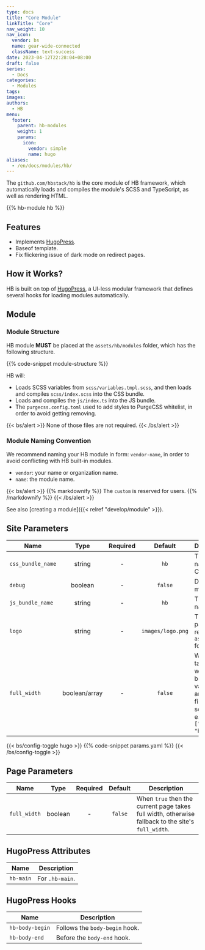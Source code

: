 ```yaml
---
type: docs
title: "Core Module"
linkTitle: "Core"
nav_weight: 10
nav_icon:
  vendor: bs
  name: gear-wide-connected
  className: text-success
date: 2023-04-12T22:28:04+08:00
draft: false
series:
  - Docs
categories:
  - Modules
tags:
images:
authors:
  - HB
menu:
  footer:
    parent: hb-modules
    weight: 1
    params:
      icon:
        vendor: simple
        name: hugo
aliases:
  - /en/docs/modules/hb/
---
```


The `github.com/hbstack/hb` is the core module of HB framework, which automatically loads and compiles the module's SCSS and TypeScript, as well as rendering HTML.

<!--more-->

{{% hb-module hb %}}

## Features

- Implements [HugoPress](https://hugomods.com/en/docs/hugopress/).
- Baseof template.
- Fix flickering issue of dark mode on redirect pages.

## How it Works?

HB is built on top of [HugoPress](https://hugomods.com/en/docs/hugopress/), a UI-less modular framework that defines several hooks for loading modules automatically.

## Module

### Module Structure

HB module **MUST** be placed at the `assets/hb/modules` folder, which has the following structure.

{{% code-snippet module-structure %}}

HB will:

- Loads SCSS variables from `scss/variables.tmpl.scss`, and then loads and compiles `scss/index.scss` into the CSS bundle.
- Loads and compiles the `js/index.ts` into the JS bundle.
- The `purgecss.config.toml` used to add styles to PurgeCSS whitelist, in order to avoid getting removing.

{{< bs/alert >}}
None of those files are not required.
{{< /bs/alert >}}

### Module Naming Convention

We recommend naming your HB module in form: `vendor-name`, in order to avoid conflicting with HB built-in modules.

- `vendor`: your name or organization name.
- `name`: the module name.

{{< bs/alert >}}
{{% markdownify %}}
The `custom` is reserved for users.
{{% /markdownify %}}
{{< /bs/alert >}}

See also [creating a module]({{< relref "develop/module" >}}).

## Site Parameters

| Name              |  Type   | Required |      Default      | Description                                |
| ----------------- | :-----: | :------: | :---------------: | ------------------------------------------ |
| `css_bundle_name` | string  |    -     |       `hb`        | The bundle name of CSS.                    |
| `debug`           | boolean |    -     |      `false`      | Debug mode.                                |
| `js_bundle_name`  | string  |    -     |       `hb`        | The bundle name of JS.                     |
| `logo`            | string  |    -     | `images/logo.png` | The logo path relative to `assets` folder. |
| `full_width`      | boolean/array | - | `false` | Whether to take full width, a boolean value or array of first level sections, e.g. `["docs", "blog"]`. |

{{< bs/config-toggle hugo >}}
{{% code-snippet params.yaml %}}
{{< /bs/config-toggle >}}

## Page Parameters

| Name              |  Type   | Required |      Default      | Description                                |
| ----------------- | :-----: | :------: | :---------------: | ------------------------------------------ |
| `full_width` | boolean  |    -     |       `false`        | When `true` then the current page takes full width, otherwise fallback to the site's `full_width`. |

## HugoPress Attributes

| Name      | Description     |
| --------- | --------------- |
| `hb-main` | For `.hb-main`. |

## HugoPress Hooks

| Name            | Description                    |
| --------------- | ------------------------------ |
| `hb-body-begin` | Follows the `body-begin` hook. |
| `hb-body-end`   | Before the `body-end` hook.    |
